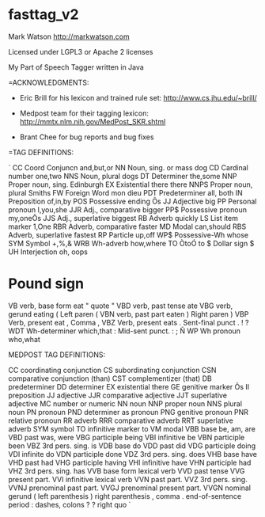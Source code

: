 fasttag_v2
==========

Mark Watson  http://markwatson.com

Licensed under LGPL3 or Apache 2 licenses

My Part of Speech Tagger written in Java

=ACKNOWLEDGMENTS:

- Eric Brill for his lexicon and trained rule set:   http://www.cs.jhu.edu/~brill/

- Medpost team for their tagging lexicon:            http://mmtx.nlm.nih.gov/MedPost_SKR.shtml

- Brant Chee for bug reports and bug fixes


=TAG DEFINITIONS:

`
CC Coord Conjuncn           and,but,or
NN Noun, sing. or mass      dog
CD Cardinal number          one,two
NNS Noun, plural            dogs
DT Determiner               the,some
NNP Proper noun, sing.      Edinburgh
EX Existential there        there
NNPS Proper noun, plural    Smiths
FW Foreign Word             mon dieu
PDT Predeterminer           all, both
IN Preposition              of,in,by
POS Possessive ending       Õs
JJ Adjective                big
PP Personal pronoun         I,you,she
JJR Adj., comparative       bigger
PP$ Possessive pronoun      my,oneÕs
JJS Adj., superlative       biggest
RB Adverb                   quickly
LS List item marker         1,One
RBR Adverb, comparative     faster
MD Modal                    can,should
RBS Adverb, superlative     fastest
RP Particle                 up,off
WP$ Possessive-Wh           whose
SYM Symbol                  +,%,&
WRB Wh-adverb               how,where
TO ÒtoÓ                     to
$ Dollar sign               $
UH Interjection             oh, oops
# Pound sign                #
VB verb, base form          eat
" quote                     "
VBD verb, past tense        ate
VBG verb, gerund            eating
( Left paren                (
VBN verb, past part         eaten
) Right paren               )
VBP Verb, present           eat
, Comma                     ,
VBZ Verb, present           eats
. Sent-final punct          . ! ?
WDT Wh-determiner           which,that
: Mid-sent punct.           : ; Ñ
WP Wh pronoun               who,what


MEDPOST TAG DEFINITIONS:

CC coordinating conjunction
CS subordinating conjunction
CSN comparative conjunction (than)
CST complementizer (that)
DB predeterminer
DD determiner
EX existential there
GE genitive marker Õs
II preposition
JJ adjective
JJR comparative adjective
JJT superlative adjective
MC number or numeric
NN noun
NNP proper noun
NNS plural noun
PN pronoun
PND determiner as pronoun
PNG genitive pronoun
PNR relative pronoun
RR adverb 
RRR comparative adverb
RRT superlative adverb
SYM symbol
TO infinitive marker to
VM modal
VBB base be, am, are
VBD past was, were
VBG participle being
VBI infinitive be
VBN participle been
VBZ 3rd pers. sing. is
VDB base do
VDD past did
VDG participle doing
VDI infinite do
VDN participle done
VDZ 3rd pers. sing. does
VHB base have
VHD past had
VHG participle having
VHI infinitive have
VHN participle had
VHZ 3rd pers. sing. has
VVB base form lexical verb
VVD past tense
VVG present part.
VVI infinitive lexical verb
VVN past part.
VVZ 3rd pers. sing.
VVNJ prenominal past part.
VVGJ prenominal present part.
VVGN nominal gerund
( left parenthesis
) right parenthesis
, comma
. end-of-sentence period
: dashes, colons
 ? ? right quo
`
